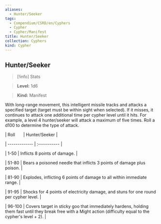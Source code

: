 ```yaml
---
aliases:
  - Hunter/Seeker
tags:
  - Compendium/CSRD/en/Cyphers
  - Cypher
  - Cypher/Manifest
title: Hunter/Seeker
collection: Cyphers
kind: Cypher
---
```

## Hunter/Seeker    
>[!info] Stats    
> **Level:** 1d6    
> **Kind:** Manifest  
    
With long-range movement, this intelligent missile tracks and attacks a specified target (target must be within sight when selected). If it misses, it continues to attack one additional time per cypher level until it hits. For example, a level 4 hunter/seeker will attack a maximum of five times. Roll a d100 to determine the type of attack.    
  
|  Roll &nbsp; &nbsp; &nbsp; | Hunter/Seeker  |    
| ------------- | :----------- |    
| 1-50 | Inflicts 8 points of damage. |    
| 51-80 | Bears a poisoned needle that inflicts 3 points of damage plus poison. |    
| 81-90 | Explodes, inflicting 6 points of damage to all within immediate range. |    
| 91-95 | Shocks for 4 points of electricity damage, and stuns for one round per cypher level. |    
| 96-100 | Covers target in sticky goo that immediately hardens, holding them fast until they break free with a Might action (difficulty equal to the cypher's level + 2). |